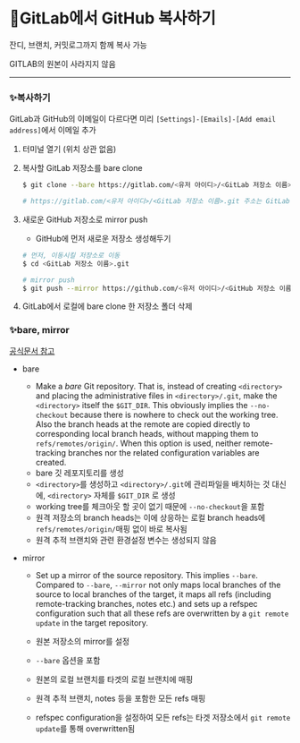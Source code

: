 # 📌GitLab에서 GitHub 복사하기

잔디, 브랜치, 커밋로그까지 함께 복사 가능

GITLAB의 원본이 사라지지 않음

-------------------------------------



### ✨복사하기

GitLab과 GitHub의 이메일이 다르다면 미리 `[Settings]-[Emails]-[Add email address]`에서 이메일 추가

1. 터미널 열기 (위치 상관 없음)

2. 복사할 GitLab 저장소를 bare clone

   ```bash
   $ git clone --bare https://gitlab.com/<유저 아이디>/<GitLab 저장소 이름>.git
   
   # https://gitlab.com/<유저 아이디>/<GitLab 저장소 이름>.git 주소는 GitLab 저장소 주소
   ```

3. 새로운 GitHub 저장소로 mirror push

   - GitHub에 먼저 새로운 저장소 생성해두기

   ```bash
   # 먼저, 이동시킬 저장소로 이동
   $ cd <GitLab 저장소 이름>.git
   
   # mirror push
   $ git push --mirror https://github.com/<유저 아이디>/<GitHub 저장소 이름>.git
   ```

4. GitLab에서 로컬에 bare clone 한 저장소 폴더 삭제





### ✨bare, mirror

[공식문서 참고](https://git-scm.com/docs/git-clone#Documentation/git-clone.txt---bare)

- bare
  - Make a *bare* Git repository. That is, instead of creating `<directory>` and placing the administrative files in `<directory>/.git`, make the `<directory>` itself the `$GIT_DIR`. This obviously implies the `--no-checkout` because there is nowhere to check out the working tree. Also the branch heads at the remote are copied directly to corresponding local branch heads, without mapping them to `refs/remotes/origin/`. When this option is used, neither remote-tracking branches nor the related configuration variables are created.
  - bare 깃 레포지토리를 생성
  - `<directory>`를 생성하고 `<directory>/.git`에 관리파일을 배치하는 것 대신에, `<directory>` 자체를 `$GIT_DIR` 로 생성
  - working tree를 체크아웃 할 곳이 없기 때문에 `--no-checkout`을 포함
  - 원격 저장소의 branch heads는 이에 상응하는 로컬 branch heads에 `refs/remotes/origin/`매핑 없이 바로 복사됨
  - 원격 추적 브랜치와 관련 환경설정 변수는 생성되지 않음



- mirror

  - Set up a mirror of the source repository. This implies `--bare`. Compared to `--bare`, `--mirror` not only maps local branches of the source to local branches of the target, it maps all refs (including remote-tracking branches, notes etc.) and sets up a refspec configuration such that all these refs are overwritten by a `git remote update` in the target repository.

  - 원본 저장소의 mirror를 설정

  - `--bare` 옵션을 포함
  - 원본의 로컬 브랜치를 타겟의 로컬 브랜치에 매핑
  - 원격 추적 브랜치, notes 등을 포함한 모든 refs 매핑
  - refspec configuration을 설정하여 모든 refs는 타겟 저장소에서 `git remote update`를 통해 overwritten됨